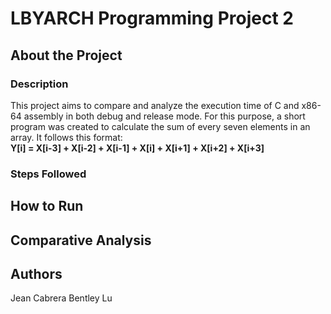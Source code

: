 # LBYARCH Programming Project 2
## About the Project
### Description
This project aims to compare and analyze the execution time of C and x86-64 assembly in both debug and release mode. For this purpose, a short program was created to calculate the sum of every seven elements in an array. It follows this format: <br>
**Y[i] = X[i-3] + X[i-2] + X[i-1] + X[i] + X[i+1] + X[i+2] + X[i+3]**
### Steps Followed
## How to Run

## Comparative Analysis
## Authors
Jean Cabrera
Bentley Lu
